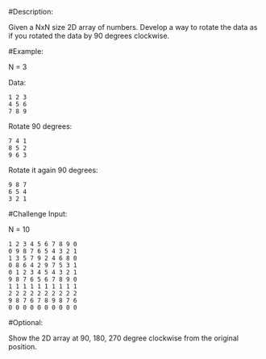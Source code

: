 #Description:

Given a NxN size 2D array of numbers. Develop a way to rotate the data as if you rotated the data by 90 degrees clockwise.

#Example:

N = 3

Data:

    1 2 3
    4 5 6
    7 8 9

Rotate 90 degrees:

    7 4 1
    8 5 2
    9 6 3

Rotate it again 90 degrees:

    9 8 7
    6 5 4
    3 2 1

#Challenge Input:

N = 10

    1 2 3 4 5 6 7 8 9 0
    0 9 8 7 6 5 4 3 2 1
    1 3 5 7 9 2 4 6 8 0
    0 8 6 4 2 9 7 5 3 1
    0 1 2 3 4 5 4 3 2 1
    9 8 7 6 5 6 7 8 9 0
    1 1 1 1 1 1 1 1 1 1
    2 2 2 2 2 2 2 2 2 2
    9 8 7 6 7 8 9 8 7 6
    0 0 0 0 0 0 0 0 0 0

#Optional: 

Show the 2D array at 90, 180, 270 degree clockwise from the original position.


